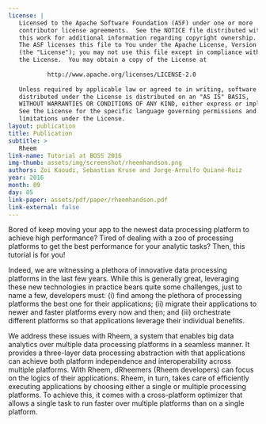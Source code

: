 ```yaml
---
license: |
   Licensed to the Apache Software Foundation (ASF) under one or more
   contributor license agreements.  See the NOTICE file distributed with
   this work for additional information regarding copyright ownership.
   The ASF licenses this file to You under the Apache License, Version 2.0
   (the "License"); you may not use this file except in compliance with
   the License.  You may obtain a copy of the License at
   
           http://www.apache.org/licenses/LICENSE-2.0
   
   Unless required by applicable law or agreed to in writing, software
   distributed under the License is distributed on an "AS IS" BASIS,
   WITHOUT WARRANTIES OR CONDITIONS OF ANY KIND, either express or implied.
   See the License for the specific language governing permissions and
   limitations under the License.
layout: publication
title: Publication
subtitle: >
   Rheem
link-name: Tutorial at BOSS 2016
img-thumb: assets/img/screenshot/rheemhandson.png
authors: Zoi Kaoudi, Sebastian Kruse and Jorge-Arnulfo Quiané-Ruiz
year: 2016
month: 09
day: 05
link-paper: assets/pdf/paper/rheemhandson.pdf
link-external: false
---
```


Bored of keep moving your app to the newest data processing platform to achieve high performance? Tired of dealing with a zoo of processing platforms to get the best performance for your analytic tasks? Then, this tutorial is for you!

Indeed, we are witnessing a plethora of innovative data processing platforms in the last few years. While this is generally great, leveraging these new technologies in practice bears quite some challenges, just to name a few, developers must: (i) find among the plethora of processing platforms the best one for their applications; (ii) migrate their applications to newer and faster platforms every now and then; and (iii) orchestrate different platforms so that applications leverage their individual benefits.

We address these issues with Rheem, a system that enables big data analytics over multiple data processing platforms in a seamless manner. It provides a three-layer data processing abstraction with that applications can achieve both platform independence and interoperability across multiple platforms. With Rheem, dRheemers (Rheem developers) can focus on the logics of their applications. Rheem, in turn, takes care of efficiently executing applications by choosing either a single or multiple processing platforms. To achieve this, it comes with a cross-platform optimizer that allows a single task to run faster over multiple platforms than on a single platform.
